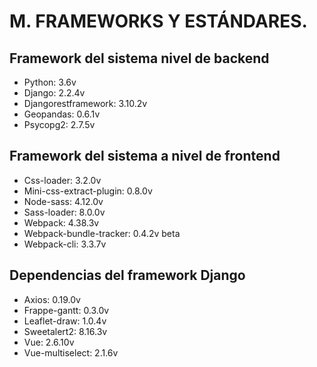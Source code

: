 # M. FRAMEWORKS Y ESTÁNDARES.
## Framework del sistema nivel de backend
* Python: 3.6v
* Django: 2.2.4v
* Djangorestframework: 3.10.2v
* Geopandas: 0.6.1v
* Psycopg2: 2.7.5v
## Framework del sistema a nivel de frontend
* Css-loader: 3.2.0v
* Mini-css-extract-plugin: 0.8.0v
* Node-sass: 4.12.0v
* Sass-loader: 8.0.0v
* Webpack: 4.38.3v
* Webpack-bundle-tracker: 0.4.2v beta
* Webpack-cli: 3.3.7v
## Dependencias del framework Django
* Axios: 0.19.0v
* Frappe-gantt: 0.3.0v
* Leaflet-draw: 1.0.4v
* Sweetalert2: 8.16.3v
* Vue: 2.6.10v
* Vue-multiselect: 2.1.6v
